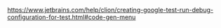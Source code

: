
https://www.jetbrains.com/help/clion/creating-google-test-run-debug-configuration-for-test.html#code-gen-menu
